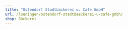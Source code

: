 ```yaml
---
title: "Ostendorf Stadtbäckerei u. Cafe GmbH"
url: /loeningen/ostendorf-stadtbaeckerei-u-cafe-gmbh/
shop: Bäckerei
---
```

